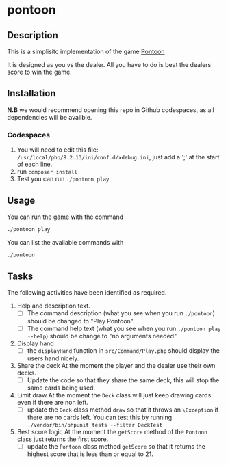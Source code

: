 # pontoon

## Description
This is a simplisitc implementation of the game [Pontoon](https://en.wikipedia.org/wiki/Pontoon_(banking_game))

It is designed as you vs the dealer.
All you have to do is beat the dealers score to win the game.

## Installation
**N.B** we would recommend opening this repo in Github codespaces, as all dependencies will be availble.

### Codespaces
1. You will need to edit this file: `/usr/local/php/8.2.13/ini/conf.d/xdebug.ini`, just add a ';' at the start of each line.
2. run `composer install`
3. Test you can run `./pontoon play`


## Usage
You can run the game with the command 
```bash
./pontoon play
```

You can list the available commands with
```bash
./pontoon
```

## Tasks
The following activities have been identified as required.

1. Help and description text.
    - [ ] The command description (what you see when you run `./pontoon`) should be changed to "Play Pontoon".
    - [ ] The command help text (what you see when you run `./pontoon play --help`) should be change to "no arguments needed".

2. Display hand
    - [ ] the `displayHand` function in `src/Command/Play.php` should display the users hand nicely.

3. Share the deck
    At the moment the player and the dealer use their own decks. 
    - [ ] Update the code so that they share the same deck, this will stop the same cards being used.

4. Limit draw
    At the moment the `Deck` class will just keep drawing cards even if there are non left. 
    - [ ] update the `Deck` class method `draw` so that it throws an `\Exception` if there are no cards left.
    You can test this by running `./vendor/bin/phpunit tests --filter DeckTest`

5. Best score logic
    At the moment the `getScore` method of the `Pontoon` class just returns the first score.
    - [ ] update the `Pontoon` class method `getScore` so that it returns the highest score that is less than or equal to 21.